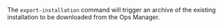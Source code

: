 The `export-installation` command will trigger an archive of the existing installation to be downloaded from the Ops Manager.